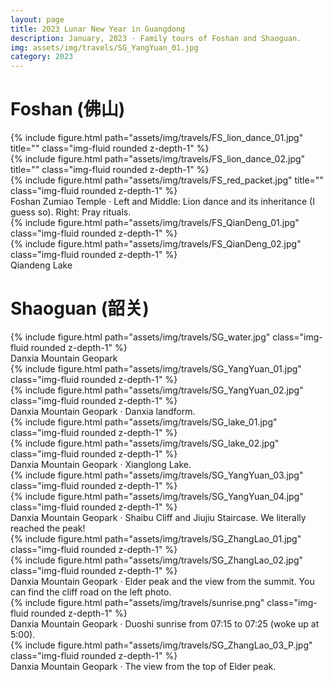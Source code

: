 ```yaml
---
layout: page
title: 2023 Lunar New Year in Guangdong
description: January, 2023 · Family tours of Foshan and Shaoguan.
img: assets/img/travels/SG_YangYuan_01.jpg
category: 2023
---
```


# Foshan (佛山)

<div class="row">
    <div class="col-sm mt-3 mt-md-0">
        {% include figure.html path="assets/img/travels/FS_lion_dance_01.jpg" title="" class="img-fluid rounded z-depth-1" %}
    </div>
    <div class="col-sm mt-3 mt-md-0">
        {% include figure.html path="assets/img/travels/FS_lion_dance_02.jpg" title="" class="img-fluid rounded z-depth-1" %}
    </div>
    <div class="col-sm mt-3 mt-md-0">
        {% include figure.html path="assets/img/travels/FS_red_packet.jpg" title="" class="img-fluid rounded z-depth-1" %}
    </div>
</div>
<div class="caption">
    Foshan Zumiao Temple · Left and Middle: Lion dance and its inheritance (I guess so). Right: Pray rituals.
</div>

<div class="row">
    <div class="col-sm mt-3 mt-md-0">
        {% include figure.html path="assets/img/travels/FS_QianDeng_01.jpg" class="img-fluid rounded z-depth-1" %}
    </div>
    <div class="col-sm mt-3 mt-md-0">
        {% include figure.html path="assets/img/travels/FS_QianDeng_02.jpg" class="img-fluid rounded z-depth-1" %}
    </div>
</div>
<div class="caption">
    Qiandeng Lake
</div>

# Shaoguan (韶关)

<div class="row">
    <div class="col-sm mt-3 mt-md-0">
        {% include figure.html path="assets/img/travels/SG_water.jpg" class="img-fluid rounded z-depth-1" %}
    </div>
</div>
<div class="caption">
    Danxia Mountain Geopark
</div>

<div class="row">
    <div class="col-sm mt-3 mt-md-0">
        {% include figure.html path="assets/img/travels/SG_YangYuan_01.jpg" class="img-fluid rounded z-depth-1" %}
    </div>
    <div class="col-sm mt-3 mt-md-0">
        {% include figure.html path="assets/img/travels/SG_YangYuan_02.jpg" class="img-fluid rounded z-depth-1" %}
    </div>
</div>
<div class="caption">
    Danxia Mountain Geopark · Danxia landform.
</div>

<div class="row">
    <div class="col-sm mt-3 mt-md-0">
        {% include figure.html path="assets/img/travels/SG_lake_01.jpg" class="img-fluid rounded z-depth-1" %}
    </div>
    <div class="col-sm mt-3 mt-md-0">
        {% include figure.html path="assets/img/travels/SG_lake_02.jpg" class="img-fluid rounded z-depth-1" %}
    </div>
</div>
<div class="caption">
    Danxia Mountain Geopark · Xianglong Lake.
</div>

<div class="row justify-content-sm-center">
    <div class="col-sm-8 mt-3 mt-md-0">
        {% include figure.html path="assets/img/travels/SG_YangYuan_03.jpg" class="img-fluid rounded z-depth-1" %}
    </div>
    <div class="col-sm-4 mt-3 mt-md-0">
        {% include figure.html path="assets/img/travels/SG_YangYuan_04.jpg" class="img-fluid rounded z-depth-1" %}
    </div>
</div>
<div class="caption">
    Danxia Mountain Geopark · Shaibu Cliff and Jiujiu Staircase. We literally reached the peak!
</div>

<div class="row">
    <div class="col-sm mt-3 mt-md-0">
        {% include figure.html path="assets/img/travels/SG_ZhangLao_01.jpg" class="img-fluid rounded z-depth-1" %}
    </div>
    <div class="col-sm mt-3 mt-md-0">
        {% include figure.html path="assets/img/travels/SG_ZhangLao_02.jpg" class="img-fluid rounded z-depth-1" %}
    </div>
</div>
<div class="caption">
    Danxia Mountain Geopark · Elder peak and the view from the summit. You can find the cliff road on the left photo.
</div>

<div class="row">
    <div class="col-sm mt-3 mt-md-0">
        {% include figure.html path="assets/img/travels/sunrise.png" class="img-fluid rounded z-depth-1" %}
    </div>
</div>
<div class="caption">
    Danxia Mountain Geopark · Duoshi sunrise from 07:15 to 07:25 (woke up at 5:00).
</div>

<div class="row">
    <div class="col-sm mt-3 mt-md-0">
        {% include figure.html path="assets/img/travels/SG_ZhangLao_03_P.jpg" class="img-fluid rounded z-depth-1" %}
    </div>
</div>
<div class="caption">
    Danxia Mountain Geopark · The view from the top of Elder peak.
</div>